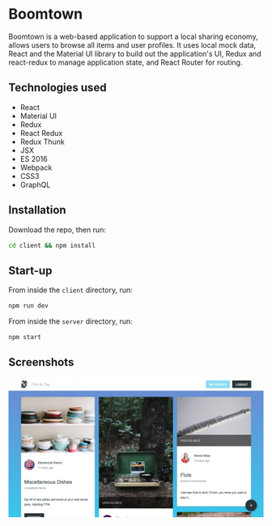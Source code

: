 # Boomtown 

Boomtown is a web-based application to support a local sharing economy, allows users to browse all items and user profiles. 
It uses local mock data, React and the Material UI library to build out the application's UI, Redux and react-redux to manage application state, and React Router for routing.

## Technologies used
- React
- Material UI
- Redux
- React Redux
- Redux Thunk
- JSX
- ES 2016
- Webpack
- CSS3
- GraphQL

## Installation

Download the repo, then run:

```bash
cd client && npm install
```

## Start-up

From inside the `client` directory, run:

```bash
npm run dev
```

From inside the `server` directory, run:

```bash
npm start
```

## Screenshots
![Boomtown's card page](client/src/screenshots/Boomtown-screenshot-card.png "Boomtown's card page")